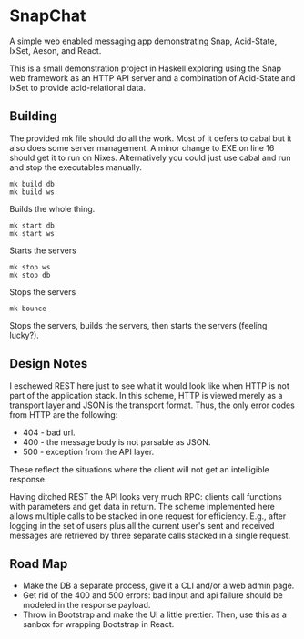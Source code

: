 SnapChat
========

A simple web enabled messaging app demonstrating Snap, Acid-State, IxSet, Aeson, and React.

This is a small demonstration project in Haskell exploring using the Snap web framework as an HTTP API server and a combination of Acid-State and IxSet to provide acid-relational data.

Building
--------

The provided mk file should do all the work.  Most of it defers to cabal but it also does some server management.  A minor change to EXE on line 16 should get it to run on Nixes.  Alternatively you could just use cabal and run and stop the executables manually.

    mk build db
    mk build ws

Builds the whole thing.

    mk start db
    mk start ws

Starts the servers

    mk stop ws
    mk stop db

Stops the servers

    mk bounce

Stops the servers, builds the servers, then starts the servers (feeling lucky?).

Design Notes
------------

I eschewed REST here just to see what it would look like when HTTP is not part of the application stack.  In this scheme, HTTP is viewed merely as a transport layer and JSON is the transport format.  Thus, the only error codes from HTTP are the following:

* 404 - bad url.
* 400 - the message body is not parsable as JSON.
* 500 - exception from the API layer.

These reflect the situations where the client will not get an intelligible response.

Having ditched REST the API looks very much RPC: clients call functions with parameters and get data in return.  The scheme implemented here allows multiple calls to be stacked in one request for efficiency.  E.g., after logging in the set of users plus all the current user's sent and received messages are retrieved by three separate calls stacked in a single request.

Road Map
--------

* Make the DB a separate process, give it a CLI and/or a web admin page.
* Get rid of the 400 and 500 errors: bad input and api failure should be modeled in the response payload.
* Throw in Bootstrap and make the UI a little prettier.  Then, use this as a sanbox for wrapping Bootstrap in React.